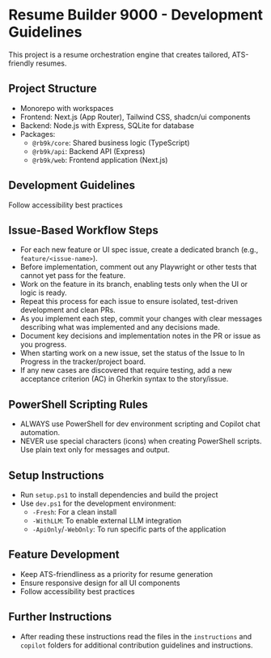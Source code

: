 # Resume Builder 9000 - Development Guidelines

This project is a resume orchestration engine that creates tailored, ATS-friendly resumes.

## Project Structure

- Monorepo with workspaces
- Frontend: Next.js (App Router), Tailwind CSS, shadcn/ui components
- Backend: Node.js with Express, SQLite for database
- Packages:
  - `@rb9k/core`: Shared business logic (TypeScript)
  - `@rb9k/api`: Backend API (Express)
  - `@rb9k/web`: Frontend application (Next.js)

## Development Guidelines

Follow accessibility best practices

## Issue-Based Workflow Steps

- For each new feature or UI spec issue, create a dedicated branch (e.g., `feature/<issue-name>`).
- Before implementation, comment out any Playwright or other tests that cannot yet pass for the feature.
- Work on the feature in its branch, enabling tests only when the UI or logic is ready.
- Repeat this process for each issue to ensure isolated, test-driven development and clean PRs.
- As you implement each step, commit your changes with clear messages describing what was implemented and any decisions made.
- Document key decisions and implementation notes in the PR or issue as you progress.
- When starting work on a new issue, set the status of the Issue to In Progress in the tracker/project board.
- If any new cases are discovered that require testing, add a new acceptance criterion (AC) in Gherkin syntax to the story/issue.

## PowerShell Scripting Rules

- ALWAYS use PowerShell for dev environment scripting and Copilot chat automation.
- NEVER use special characters (icons) when creating PowerShell scripts. Use plain text only for messages and output.

## Setup Instructions

- Run `setup.ps1` to install dependencies and build the project
- Use `dev.ps1` for the development environment:
  - `-Fresh`: For a clean install
  - `-WithLLM`: To enable external LLM integration
  - `-ApiOnly`/`-WebOnly`: To run specific parts of the application

## Feature Development

- Keep ATS-friendliness as a priority for resume generation
- Ensure responsive design for all UI components
- Follow accessibility best practices

## Further Instructions

- After reading these instructions read the files in the `instructions` and `copilot` folders for additional contribution guidelines and instructions.
